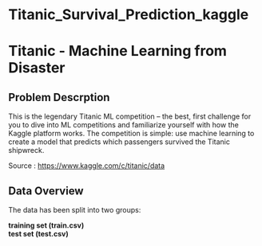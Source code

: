 # Titanic_Survival_Prediction_kaggle

<h1>Titanic - Machine Learning from Disaster</h1>


<h2>Problem Descrption</h2>
<p>This is the legendary Titanic ML competition – the best, first challenge for you to dive into ML competitions and familiarize yourself with how the Kaggle platform works. The competition is simple: use machine learning to create a model that predicts which passengers survived the Titanic shipwreck.</p>

Source : https://www.kaggle.com/c/titanic/data


<h2>Data Overview</h2>
The data has been split into two groups:

<b>training set (train.csv)</b><br>
<b>test set (test.csv)</b>
